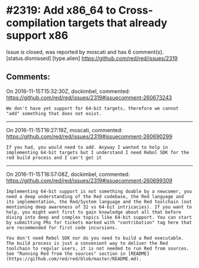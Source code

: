 
#2319: Add x86_64 to Cross-compilation targets that already support x86
================================================================================
Issue is closed, was reported by moscati and has 6 comment(s).
[status.dismissed] [type.alien]
<https://github.com/red/red/issues/2319>




Comments:
--------------------------------------------------------------------------------

On 2016-11-15T15:32:30Z, dockimbel, commented:
<https://github.com/red/red/issues/2319#issuecomment-260673243>

    We don't have yet support for 64-bit targets, therefore we cannot "add" something that does not exist.

--------------------------------------------------------------------------------

On 2016-11-15T16:27:19Z, moscati, commented:
<https://github.com/red/red/issues/2319#issuecomment-260690299>

    If you had, you would need to add. Anyway I wanted to help in implementing 64-bit targets but I understand I need Rebol SDK for the red build process and I can't get it

--------------------------------------------------------------------------------

On 2016-11-15T16:57:08Z, dockimbel, commented:
<https://github.com/red/red/issues/2319#issuecomment-260699309>

    Implementing 64-bit support is not something doable by a newcomer, you need a deep understanding of the Red codebase, the Red language and its implementation, the Red/System language and the Red toolchain (not mentioning deep awareness of 32 vs 64-bit intricacies). If you want to help, you might want first to gain knowledge about all that before diving into deep and complex topics like 64-bit support. You can start by submitting PRs for tickets marked with "contribution" tag here that are recommended for first code incursions.
    
    You don't need Rebol SDK nor do you need to build a Red executable. The build process is just a convenient way to deliver the Red toolchain to regular users, it is not needed to run Red from sources. See "Running Red from the sources" section in [README](https://github.com/red/red/blob/master/README.md).

